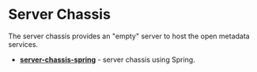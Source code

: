 <!-- SPDX-License-Identifier: Apache-2.0 -->

# Server Chassis

The server chassis provides an "empty" server to host the open metadata
services.

* **[server-chassis-spring](server-chassis-spring)** - server chassis using Spring.